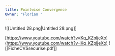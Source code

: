 ```yaml
---
title: Pointwise Convergence
Owner: "Florian "
---
```

![[Untitled 28.png|Untitled 28.png]]

[https://www.youtube.com/watch?v=Kq_KZpljeXo](https://www.youtube.com/watch?v=Kq_KZpljeXo)
![[FicheCVSsecurise.pdf]]

